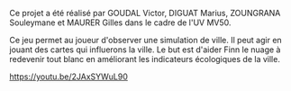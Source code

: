 
Ce projet a été réalisé par GOUDAL Victor, DIGUAT Marius, ZOUNGRANA Souleymane et MAURER Gilles dans le cadre de l'UV MV50. 

Ce jeu permet au joueur d'observer une simulation de ville. Il peut agir en jouant des cartes qui influerons la ville. Le but est d'aider Finn le nuage à redevenir tout blanc en améliorant les indicateurs écologiques de la ville. 




https://youtu.be/2JAxSYWuL90
